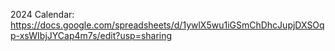 2024 Calendar:
https://docs.google.com/spreadsheets/d/1ywlX5wu1iGSmChDhcJupjDXSOqp-xsWIbjJYCap4m7s/edit?usp=sharing
